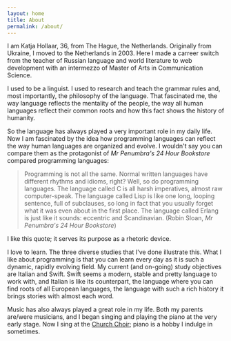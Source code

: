 ```yaml
---
layout: home
title: About
permalink: /about/
---
```


I am Katja Hollaar, 36, from The Hague, the Netherlands. Originally from Ukraine, I moved to the Netherlands in 2003. Here I made a carreer switch from the teacher of Russian language and world literature to web development with an intermezzo of Master of Arts in Communication Science.

I used to be a linguist. I used to research and teach the grammar rules and, most importantly, the philosophy of the language. That fascinated me, the way language reflects the mentality of the people, the way all human languages reflect their common roots and how this fact shows the history of humanity.

 So the language has always played a very important role in my daily life. Now I am fascinated by the idea how programming languages can reflect the way human languages are organized and evolve. I wouldn't say you can compare them as the protagonist of _Mr Penumbra's 24 Hour Bookstore_ compared programming languages:

> Programming is not all the same. Normal written languages have different rhythms and idioms, right? Well, so do programming languages. The language called C is all harsh imperatives, almost raw computer-speak. The language called Lisp is like one long, looping sentence, full of subclauses, so long in fact that you usually forget what it was even about in the first place. The language called Erlang is just like it sounds: eccentric and Scandinavian.
(Robin Sloan, _Mr Penumbra's 24 Hour Bookstore_)

I like this quote; it serves its purpose as a rhetoric device.

I love to learn. The three diverse studies that I've done illustrate this. What I like about programming is that you can learn every day as it is such a dynamic, rapidly evolving field. My current (and on-going) study objectives are Italian and Swift. Swift seems a modern, stable and pretty language to work with, and Italian is like its counterpart, the language where you can find roots of all European languages, the language with such a rich history it brings stories with almost each word.

Music has also always played a great role in my life. Both my parents are/were musicians, and I began singing and playing the piano at the very early stage. Now I sing at the [Church Choir](http://koorconnection.nl); piano is a hobby I indulge in sometimes.
